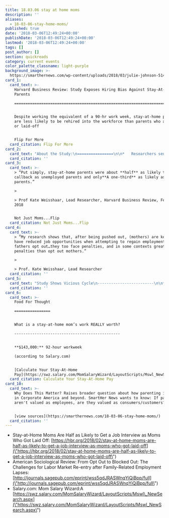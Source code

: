```yaml
---
title: 18.03.06 stay at home moms
description: ''
aliases:
  - 18-03-06-stay-home-moms/
published: true
date: '2018-03-06T12:49:24+00:00'
publishDate: '2018-03-06T12:49:24+00:00'
lastmod: '2018-03-06T12:49:24+00:00'
tags: []
post_author: []
section: quickreads
category: current events
color_palette_classname: light-purple
background_image: >-
  https://smarthernews.com/wp-content/uploads/2018/03/julie-johnson-514058-unsplash-scaled.jpg
card_1:
  card_text: >-
    Harvard Business Review: Study Exposes Hiring Bias Against Stay-At-Home
    Parents

    ===============================================================================


    Despite working the equivalent of a 90-hr work week, stay-at-home parents
    are less likely to be rehired into the workforce than parents who are fired
    or laid-off


    Flip For More
  card_citation: Flip For More
card_2:
  card_text: "About the Study:\n================\n\n*   Researchers sent 3,000+ “fake” resumes to business in 50 cities.\n*   Resumes featured three different types of “applicant” parents (currently employed,A unemployed, stay-at-home) with same level of experience, job history & skills.\n*   Researchers tracked who got a a\x1Ccall backa\x1D – then issued survey & collected responses."
  card_citation: ''
card_3:
  card_text: >-
    > “Put simply, stay-at-home parents were about **half** as likely to get a
    callback as unemployed parents and only**A one-third** as likely as employed
    parents.”

    > 

    > Prof Kate Weisshaar, Lead Researcher, Harvard Business Review, Feb 22,
    2018


    Not Just Moms...Flip
  card_citation: Not Just Moms...Flip
card_4:
  card_text: >-
    > “My research shows that, after being pushed out, (mothers) are kept out &
    have reduced job opportunities when attempting to regain employment.A When
    fathers opt out…they too face penalties, and in some contexts greater
    penalties than opt out mothers.”

    > 

    > Prof. Kate Weisshaar, Lead Researcher
  card_citation: ''
card_5:
  card_text: "Study Shows Vicious Cycle\n-------------------------\n\n*   Stay-at-home parents are seen as less reliable & dependable thanA others because they are perceived as caring about family more than work.\n*   An all-encompassing work life forces many parents out of traditional roles. Ita\x19s those same a\x1Cexpectationsa\x1D that keep them from re-entering the workforce."
  card_citation: ''
card_6:
  card_text: >-
    Food For Thought

    ================


    What is a stay-at-home mom’s work REALLY worth?

    -----------------------------------------------


    **$143,000:** 92-hour workweek  

    (according to Salary.com)


    [Calculate Your Stay-At-Home
    Pay](https://swz.salary.com/MomSalaryWizard/LayoutScripts/Mswl_NewSearch.aspx)
  card_citation: Calculate Your Stay-At-Home Pay
card_10:
  card_text: >-
    Why Does This Matter? Raises broader question about how parenting is valued
    in Corporate America and beyond. SmartHer News wants to know: If parents
    aren't valued as employees, are they valued as consumers/customers?


    [view sources](https://smarthernews.com/18-03-06-stay-home-moms/)
  card_citation: ''
---
```

*   Stay-at-Home Moms Are Half as Likely to Get a Job Interview as Moms Who Got Laid Off: [https://hbr.org/2018/02/stay-at-home-moms-are-half-as-likely-to-get-a-job-interview-as-moms-who-got-laid-off](\"https://hbr.org/2018/02/stay-at-home-moms-are-half-as-likely-to-get-a-job-interview-as-moms-who-got-laid-off\")
*   American Sociological Review: From Opt Out to Blocked Out: The Challenges for Labor Market Re-entry after Family-Related Employment Lapses: [http://journals.sagepub.com/eprint/wss5qdJRASWnqYiQiBpp/full](\"http://journals.sagepub.com/eprint/wss5qdJRASWnqYiQiBpp/full\")
*   Salary.com: Mom Salary Wizard:A [https://swz.salary.com/MomSalaryWizard/LayoutScripts/Mswl\_NewSearch.aspx](\"https://swz.salary.com/MomSalaryWizard/LayoutScripts/Mswl_NewSearch.aspx\")
